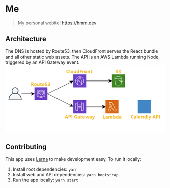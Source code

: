 # Me
> My personal webite! https://hmm.dev

## Architecture

The DNS is hosted by Route53, then CloudFront serves the React bundle and all other static web assets. The API is an AWS Lambda running Node, triggered by an API Gateway event.
![architecture](./architecture.png)


## Contributing

This app uses [Lerna](https://lerna.js.org/) to make development easy. To run it locally:

1. Install root dependencies: `yarn`
2. Install web and API dependencies: `yarn bootstrap`
3. Run the app locally: `yarn start`